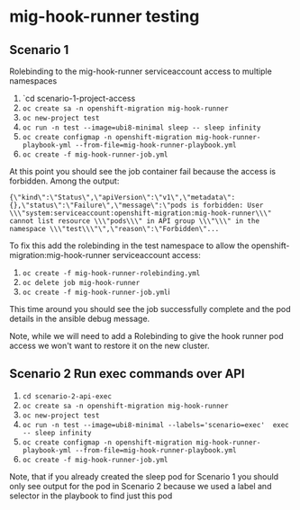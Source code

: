 # mig-hook-runner testing

## Scenario 1
Rolebinding to the mig-hook-runner serviceaccount access to multiple namespaces

1. `cd scenario-1-project-access
1. `oc create sa -n openshift-migration mig-hook-runner`
1. `oc new-project test`
1. `oc run -n test --image=ubi8-minimal sleep -- sleep infinity`
1. `oc create configmap -n openshift-migration mig-hook-runner-playbook-yml --from-file=mig-hook-runner-playbook.yml`
1. `oc create -f mig-hook-runner-job.yml`

At this point you should see the job container fail because the access is forbidden. Among the output:
```
{\"kind\":\"Status\",\"apiVersion\":\"v1\",\"metadata\":{},\"status\":\"Failure\",\"message\":\"pods is forbidden: User \\\"system:serviceaccount:openshift-migration:mig-hook-runner\\\" cannot list resource \\\"pods\\\" in API group \\\"\\\" in the namespace \\\"test\\\"\",\"reason\":\"Forbidden\"...
```

To fix this add the rolebinding in the test namespace to allow the openshift-migration:mig-hook-runner serviceaccount access:
1. `oc create -f mig-hook-runner-rolebinding.yml`
1. `oc delete job mig-hook-runner`
1. `oc create -f mig-hook-runner-job.yml`i

This time around you should see the job successfully complete and the pod details in the ansible debug message.

Note, while we will need to add a Rolebinding to give the hook runner pod access we won't want to restore it on the new cluster.

## Scenario 2 Run exec commands over API

1. `cd scenario-2-api-exec`
1. `oc create sa -n openshift-migration mig-hook-runner`
1. `oc new-project test`
1. `oc run -n test --image=ubi8-minimal --labels='scenario=exec'  exec -- sleep infinity`
1. `oc create configmap -n openshift-migration mig-hook-runner-playbook-yml --from-file=mig-hook-runner-playbook.yml`
1. `oc create -f mig-hook-runner-job.yml`

Note, that if you already created the sleep pod for Scenario 1 you should only see output for the pod in Scenario 2 because we used a label and selector in the playbook to find just this pod
